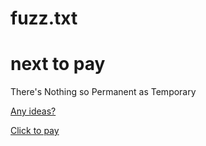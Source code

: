 # fuzz.txt
# next to pay

There's Nothing so Permanent as Temporary

[Any ideas?](https://github.com/Bo0oM/fuzz.txt/issues/new)

[Click to pay](https://asdja.com)
